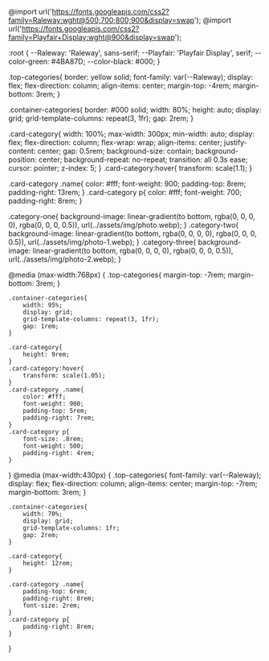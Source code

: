 @import url('https://fonts.googleapis.com/css2?family=Raleway:wght@500;700;800;900&display=swap');
@import url('https://fonts.googleapis.com/css2?family=Playfair+Display:wght@900&display=swap');

:root {
    --Raleway: 'Raleway', sans-serif;
    --Playfair: 'Playfair Display', serif;
    --color-green: #4BA87D;
    --color-black: #000;
}

.top-categories{
    border: yellow solid;
    font-family: var(--Raleway);
    display: flex;
    flex-direction: column;
    align-items: center;
    margin-top: -4rem;
    margin-bottom: 3rem;
}

.container-categories{
    border: #000 solid;
    width: 80%;
    height: auto;
    display: grid;
    grid-template-columns: repeat(3, 1fr);
    gap: 2rem;
}

.card-category{
    width: 100%;
    max-width: 300px;
    min-width: auto;
    display: flex;
    flex-direction: column;
    flex-wrap: wrap;
    align-items: center;
    justify-content: center;
    gap: 0.5rem;
    background-size: contain;
    background-position: center;
    background-repeat: no-repeat;
    transition: all 0.3s ease;
    cursor: pointer;
    z-index: 5;
}
.card-category:hover{
    transform: scale(1.1);
}

.card-category .name{
    color: #fff;
    font-weight: 900;
    padding-top: 8rem;
    padding-right: 13rem;
}
.card-category p{
    color: #fff;
    font-weight: 700;
    padding-right: 8rem;
}

.category-one{
    background-image: linear-gradient(to bottom, rgba(0, 0, 0, 0), rgba(0, 0, 0, 0.5)), url(../assets/img/photo.webp);
}
.category-two{
    background-image: linear-gradient(to bottom, rgba(0, 0, 0, 0), rgba(0, 0, 0, 0.5)), url(../assets/img/photo-1.webp);
}
.category-three{
    background-image: linear-gradient(to bottom, rgba(0, 0, 0, 0), rgba(0, 0, 0, 0.5)), url(../assets/img/photo-2.webp);
}

@media (max-width:768px) {
    .top-categories{
        margin-top: -7rem;
        margin-bottom: 3rem;
    }
    
    .container-categories{
        width: 95%;
        display: grid;
        grid-template-columns: repeat(3, 1fr);
        gap: 1rem;
    }
    
    .card-category{
        height: 9rem;
    }
    .card-category:hover{
        transform: scale(1.05);
    }
    .card-category .name{
        color: #fff;
        font-weight: 900;
        padding-top: 5rem;
        padding-right: 7rem;
    }
    .card-category p{
        font-size: .8rem;
        font-weight: 500;
        padding-right: 4rem;
    }

}
@media (max-width:430px) {
    .top-categories{
        font-family: var(--Raleway);
        display: flex;
        flex-direction: column;
        align-items: center;
        margin-top: -7rem;
        margin-bottom: 3rem;
    }
    
    .container-categories{
        width: 70%;
        display: grid;
        grid-template-columns: 1fr;
        gap: 2rem;
    }
    
    .card-category{
        height: 12rem;
    }
    
    .card-category .name{
        padding-top: 6rem;
        padding-right: 8rem;
        font-size: 2rem;
    }
    .card-category p{
        padding-right: 8rem;
    }

}